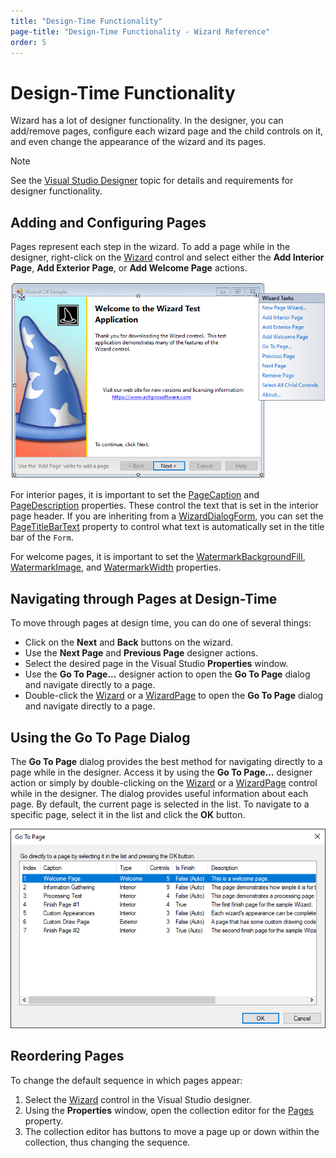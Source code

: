```yaml
---
title: "Design-Time Functionality"
page-title: "Design-Time Functionality - Wizard Reference"
order: 5
---
```

# Design-Time Functionality

Wizard has a lot of designer functionality.  In the designer, you can add/remove pages, configure each wizard page and the child controls on it, and even change the appearance of the wizard and its pages.

> [!NOTE]
> See the [Visual Studio Designer](../visual-studio-designer.md) topic for details and requirements for designer functionality.

## Adding and Configuring Pages

Pages represent each step in the wizard.  To add a page while in the designer, right-click on the [Wizard](xref:@ActiproUIRoot.Controls.Wizard.Wizard) control and select either the **Add Interior Page**, **Add Exterior Page**, or **Add Welcome Page** actions.

![Screenshot](images/designer.png)

For interior pages, it is important to set the [PageCaption](xref:@ActiproUIRoot.Controls.Wizard.WizardPage.PageCaption) and [PageDescription](xref:@ActiproUIRoot.Controls.Wizard.WizardPage.PageDescription) properties.  These control the text that is set in the interior page header.  If you are inheriting from a [WizardDialogForm](xref:@ActiproUIRoot.Controls.Wizard.WizardDialogForm), you can set the [PageTitleBarText](xref:@ActiproUIRoot.Controls.Wizard.WizardPage.PageTitleBarText) property to control what text is automatically set in the title bar of the `Form`.

For welcome pages, it is important to set the [WatermarkBackgroundFill](xref:@ActiproUIRoot.Controls.Wizard.WizardWelcomePage.WatermarkBackgroundFill), [WatermarkImage](xref:@ActiproUIRoot.Controls.Wizard.WizardWelcomePage.WatermarkImage), and [WatermarkWidth](xref:@ActiproUIRoot.Controls.Wizard.WizardWelcomePage.WatermarkWidth) properties.

## Navigating through Pages at Design-Time

To move through pages at design time, you can do one of several things:

- Click on the **Next** and **Back** buttons on the wizard.
- Use the **Next Page** and **Previous Page** designer actions.
- Select the desired page in the Visual Studio **Properties** window.
- Use the **Go To Page...** designer action to open the **Go To Page** dialog and navigate directly to a page.
- Double-click the [Wizard](xref:@ActiproUIRoot.Controls.Wizard.Wizard) or a [WizardPage](xref:@ActiproUIRoot.Controls.Wizard.WizardPage) to open the **Go To Page** dialog and navigate directly to a page.

## Using the Go To Page Dialog

The **Go To Page** dialog provides the best method for navigating directly to a page while in the designer.  Access it by using the **Go To Page...** designer action or simply by double-clicking on the [Wizard](xref:@ActiproUIRoot.Controls.Wizard.Wizard) or a [WizardPage](xref:@ActiproUIRoot.Controls.Wizard.WizardPage) control while in the designer.  The dialog provides useful information about each page.  By default, the current page is selected in the list.  To navigate to a specific page, select it in the list and click the **OK** button.

![Screenshot](images/go-to-page-form.png)

## Reordering Pages

To change the default sequence in which pages appear:

1. Select the [Wizard](xref:@ActiproUIRoot.Controls.Wizard.Wizard) control in the Visual Studio designer.
1. Using the **Properties** window, open the collection editor for the [Pages](xref:@ActiproUIRoot.Controls.Wizard.Wizard.Pages) property.
1. The collection editor has buttons to move a page up or down within the collection, thus changing the sequence.
